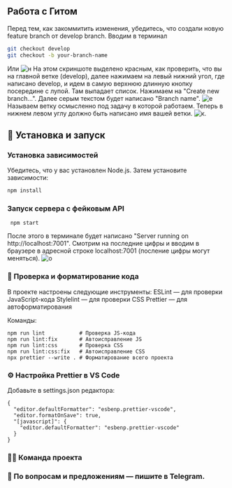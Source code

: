 ## Работа с Гитом
Перед тем, как закоммитить изменения, убедитесь, что создали новую feature branch от develop branch. Вводим в терминал
```bash
git checkout develop
git checkout -b your-branch-name
```
Или
![н](https://github.com/user-attachments/assets/afcf3272-f6ac-45f8-83d6-6aed058a7b86) 
На этом скриншоте выделено красным, как проверить, что вы на главной ветке (develop), далее нажимаем на левый нижний угол, где написано develop, и идем в самую верхнюю длинную кнопку посередине с лупой. Там выпадает список. Нажимаем на "Create new branch...". Далее серым текстом будет написано "Branch name". 
![е](https://github.com/user-attachments/assets/cacb96e5-6f24-4941-95b9-419cac5a2c5c)
Называем ветку осмысленно под задачу в которой работаем.
Теперь в нижнем левом углу должно быть написано имя вашей ветки.
![к](https://github.com/user-attachments/assets/9bdb8521-c88e-4b25-a585-b0e4c83fe036).





## 🧰 Установка и запуск

### Установка зависимостей

Убедитесь, что у вас установлен Node.js. Затем установите зависимости:

```bash
npm install
```
### Запуск сервера с фейковым API

```
 npm start
```
После этого в терминале будет написано "Server running on http://localhost:7001". Смотрим на последние цифры и вводим в браузере в адресной строке localhost:7001 (посление цифры могут меняться).
![о](https://github.com/user-attachments/assets/2620af59-01af-4767-8a86-36a95d147075)



### 🧪 Проверка и форматирование кода

В проекте настроены следующие инструменты:
ESLint — для проверки JavaScript-кода
Stylelint — для проверки CSS
Prettier — для автоформатирования

Команды:
```
npm run lint           # Проверка JS-кода
npm run lint:fix       # Автоисправление JS
npm run lint:css       # Проверка CSS
npm run lint:css:fix   # Автоисправление CSS
npx prettier --write . # Форматирование всего проекта
```
### ⚙️ Настройка Prettier в VS Code
Добавьте в settings.json редактора:
```
{
  "editor.defaultFormatter": "esbenp.prettier-vscode",
  "editor.formatOnSave": true,
  "[javascript]": {
    "editor.defaultFormatter": "esbenp.prettier-vscode"
  }
}
```
### 👩‍💻 Команда проекта



### 💬 По вопросам и предложениям — пишите в Telegram.


